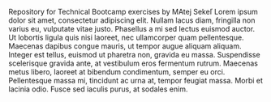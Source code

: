 Repository for Technical Bootcamp exercises by MAtej Sekeľ
Lorem ipsum dolor sit amet, consectetur adipiscing elit. Nullam lacus diam, fringilla non varius eu, vulputate vitae justo. Phasellus a mi sed lectus euismod auctor. Ut lobortis ligula quis nisi laoreet, nec ullamcorper quam pellentesque. Maecenas dapibus congue mauris, ut tempor augue aliquam aliquam. Integer est tellus, euismod ut pharetra non, gravida eu massa. Suspendisse scelerisque gravida ante, at vestibulum eros fermentum rutrum. Maecenas metus libero, laoreet at bibendum condimentum, semper eu orci. Pellentesque massa mi, tincidunt ac urna at, tempor feugiat massa. 
Morbi et lacinia odio. Fusce sed iaculis purus, at sodales enim.
